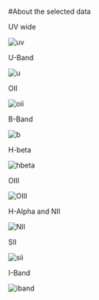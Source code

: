 #About the selected data

UV wide

![uv](https://raw.githubusercontent.com/LaurethTeX/Clustering/master/f225w-uvwide.jpg)

U-Band

![u](https://raw.githubusercontent.com/LaurethTeX/Clustering/master/f336w-uband.jpg)

OII

![oii](https://raw.githubusercontent.com/LaurethTeX/Clustering/master/f373n-oii.jpg)

B-Band

![b](https://raw.githubusercontent.com/LaurethTeX/Clustering/master/f438w-bband.jpg)

H-beta

![hbeta](https://raw.githubusercontent.com/LaurethTeX/Clustering/master/f487n-hbeta.jpg)

OIII

![OIII](https://raw.githubusercontent.com/LaurethTeX/Clustering/master/f502n-oiii.jpg)

H-Alpha and NII

![NII](https://raw.githubusercontent.com/LaurethTeX/Clustering/master/f657n-halpha.jpg)

SII

![sii](https://raw.githubusercontent.com/LaurethTeX/Clustering/master/f673n-sii.jpg)

I-Band

![iband](https://raw.githubusercontent.com/LaurethTeX/Clustering/master/f814w-iband.jpg)
